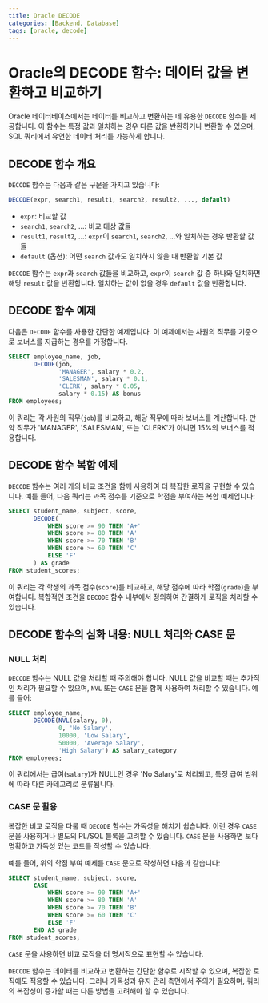```yaml
---
title: Oracle DECODE
categories: [Backend, Database]
tags: [oracle, decode]
---
```



# Oracle의 DECODE 함수: 데이터 값을 변환하고 비교하기

Oracle 데이터베이스에서는 데이터를 비교하고 변환하는 데 유용한 `DECODE` 함수를 제공합니다. 이 함수는 특정 값과 일치하는 경우 다른 값을 반환하거나 변환할 수 있으며, SQL 쿼리에서 유연한 데이터 처리를 가능하게 합니다.

## DECODE 함수 개요

`DECODE` 함수는 다음과 같은 구문을 가지고 있습니다:

```sql
DECODE(expr, search1, result1, search2, result2, ..., default)
```

- `expr`: 비교할 값
- `search1`, `search2`, ...: 비교 대상 값들
- `result1`, `result2`, ...: `expr`이 `search1`, `search2`, ...와 일치하는 경우 반환할 값들
- `default` (옵션): 어떤 `search` 값과도 일치하지 않을 때 반환할 기본 값

`DECODE` 함수는 `expr`과 `search` 값들을 비교하고, `expr`이 `search` 값 중 하나와 일치하면 해당 `result` 값을 반환합니다. 일치하는 값이 없을 경우 `default` 값을 반환합니다.

## DECODE 함수 예제

다음은 `DECODE` 함수를 사용한 간단한 예제입니다. 이 예제에서는 사원의 직무를 기준으로 보너스를 지급하는 경우를 가정합니다.

```sql
SELECT employee_name, job,
       DECODE(job,
              'MANAGER', salary * 0.2,
              'SALESMAN', salary * 0.1,
              'CLERK', salary * 0.05,
              salary * 0.15) AS bonus
FROM employees;
```

이 쿼리는 각 사원의 직무(`job`)를 비교하고, 해당 직무에 따라 보너스를 계산합니다. 만약 직무가 'MANAGER', 'SALESMAN', 또는 'CLERK'가 아니면 15%의 보너스를 적용합니다.

## DECODE 함수 복합 예제

`DECODE` 함수는 여러 개의 비교 조건을 함께 사용하여 더 복잡한 로직을 구현할 수 있습니다. 예를 들어, 다음 쿼리는 과목 점수를 기준으로 학점을 부여하는 복합 예제입니다:

```sql
SELECT student_name, subject, score,
       DECODE(
           WHEN score >= 90 THEN 'A+'
           WHEN score >= 80 THEN 'A'
           WHEN score >= 70 THEN 'B'
           WHEN score >= 60 THEN 'C'
           ELSE 'F'
       ) AS grade
FROM student_scores;
```

이 쿼리는 각 학생의 과목 점수(`score`)를 비교하고, 해당 점수에 따라 학점(`grade`)을 부여합니다. 복합적인 조건을 `DECODE` 함수 내부에서 정의하여 간결하게 로직을 처리할 수 있습니다.

## DECODE 함수의 심화 내용: NULL 처리와 CASE 문

### NULL 처리

`DECODE` 함수는 NULL 값을 처리할 때 주의해야 합니다. NULL 값을 비교할 때는 추가적인 처리가 필요할 수 있으며, `NVL` 또는 `CASE` 문을 함께 사용하여 처리할 수 있습니다. 예를 들어:

```sql
SELECT employee_name,
       DECODE(NVL(salary, 0),
              0, 'No Salary',
              10000, 'Low Salary',
              50000, 'Average Salary',
              'High Salary') AS salary_category
FROM employees;
```

이 쿼리에서는 급여(`salary`)가 NULL인 경우 'No Salary'로 처리되고, 특정 급여 범위에 따라 다른 카테고리로 분류됩니다.

### CASE 문 활용

복잡한 비교 로직을 다룰 때 `DECODE` 함수는 가독성을 해치기 쉽습니다. 이런 경우 `CASE` 문을 사용하거나 별도의 PL/SQL 블록을 고려할 수 있습니다. `CASE` 문을 사용하면 보다 명확하고 가독성 있는 코드를 작성할 수 있습니다.

예를 들어, 위의 학점 부여 예제를 `CASE` 문으로 작성하면 다음과 같습니다:

```sql
SELECT student_name, subject, score,
       CASE
           WHEN score >= 90 THEN 'A+'
           WHEN score >= 80 THEN 'A'
           WHEN score >= 70 THEN 'B'
           WHEN score >= 60 THEN 'C'
           ELSE 'F'
       END AS grade
FROM student_scores;
```

`CASE` 문을 사용하면 비교 로직을 더 명시적으로 표현할 수 있습니다.

`DECODE` 함수는 데이터를 비교하고 변환하는 간단한 함수로 시작할 수 있으며, 복잡한 로직에도 적용할 수 있습니다. 그러나 가독성과 유지 관리 측면에서 주의가 필요하며, 쿼리의 복잡성이 증가할 때는 다른 방법을 고려해야 할 수 있습니다.

